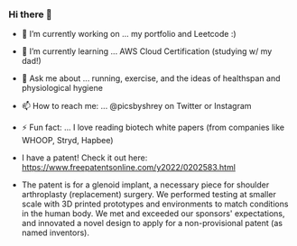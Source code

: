### Hi there 👋

- 🔭 I’m currently working on ... my portfolio and Leetcode :)
- 🌱 I’m currently learning ... AWS Cloud Certification (studying w/ my dad!)
- 💬 Ask me about ... running, exercise, and the ideas of healthspan and physiological hygiene
- 📫 How to reach me: ... @picsbyshrey on Twitter or Instagram
- ⚡ Fun fact: ... I love reading biotech white papers (from companies like WHOOP, Stryd, Hapbee)

- I have a patent! Check it out here: https://www.freepatentsonline.com/y2022/0202583.html
- The patent is for a glenoid implant, a necessary piece for shoulder arthroplasty (replacement) surgery. We performed testing at smaller scale with 3D printed prototypes and environments to match conditions in the human body. We met and exceeded our sponsors' expectations, and innovated a novel design to apply for a non-provisional patent (as named inventors).

<!--**codesbyshrey/codesbyshrey** is a ✨ _special_ ✨ repository because its `README.md` (this file) appears on your GitHub profile.-->

